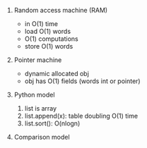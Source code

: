 1. Random access machine (RAM)
   - in O(1) time
   - load O(1) words
   - O(1) computations
   - store O(1) words 
2. Pointer machine 
   - dynamic allocated obj
   - obj has O(1) fields (words int or pointer)

3. Python model 
   1. list is array 
   2. list.append(x): table doubling O(1) time 
   3. list.sort(): O(nlogn)

4. Comparison model